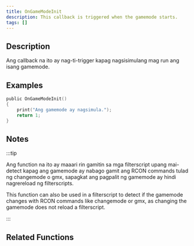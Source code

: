 ```yaml
---
title: OnGameModeInit
description: This callback is triggered when the gamemode starts.
tags: []
---
```


## Description

Ang callback na ito ay nag-ti-trigger kapag nagsisimulang mag run ang isang gamemode.

## Examples

```c
public OnGameModeInit()
{
    print("Ang gamemode ay nagsimula.");
    return 1;
}
```

## Notes

:::tip

Ang function na ito ay maaari rin gamitin sa mga filterscript upang mai-detect kapag ang gamemode ay nabago gamit ang RCON commands tulad ng changemode o gmx, sapagkat ang pagpalit ng gamemode ay hindi nagrereload ng filterscripts.

This function can also be used in a filterscript to detect if the gamemode changes with RCON commands like changemode or gmx, as changing the gamemode does not reload a filterscript.

:::

## Related Functions
